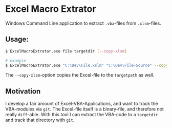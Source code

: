 # Excel Macro Extrator

Windows Command Line application to extract `.vba`-files from `.xlsm`-files.

## Usage:

~~~ sh
$ ExcelMacroExtrator.exe file targetdir [--copy-xlsm]

# example
$ ExcelMacroExtrator.exe "C:\Dev\File.xslm" "C:\Dev\File-Source" --copy-xlsm
~~~

The `--copy-xlsm`-option copies the Excel-file to the `targetpath` as well. 

## Motivation

I develop a fair amount of Excel-VBA-Applications, and want to track the VBA-modules via `git`. The Excel-file itself is a binary-file, and therefore not really `diff`-able. With this tool I can extract the VBA-code to a `targetdir` and track that directory with `git`.
